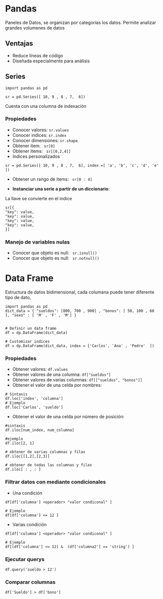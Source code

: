 # Pandas
Paneles de Datos, se organizan por categorias los datos. Permite analizar grandes volumenes de datos

## Ventajas
- Reduce líneas de código
- Diseñada especialmente para análisis

## Series

```
import pandas as pd

sr = pd.Series([ 10, 9 , 8 , 7,  6])

```

Cuenta con una columna de indexación

### Propiedades
- Conocer valores: ``` sr.values ```
- Conocer indices: ``` sr.index ```
- Conocer dimensiones: ``` sr.shape ```
- Obtener item: ``` sr[0]```
- Obtener items: ``` sr[[0,2,4]]```
- Indices personalizados 
```
sr = pd.Series([ 10, 9 , 8 , 7,  6], index =[ 'a', 'b', 'c', 'd', 'e' ])
```
- Obtener un rango de items: ``` sr[0 : 4]```  

- **Instanciar una serie a partir de un diccionario**: 

La llave se convierte en el indice

``` 
sr[{
"key": value,
"key": value,
"key": value,
"key": value,
}]
```  

### Manejo de variables nulas

- Conocer que objeto es null: ``` sr.isnull()```  
- Conocer que objeto es null: ``` sr.notnull()```  

# Data Frame

Estructura de datos bidimensional, cada columana puede tener diferente tipo de dato, 

```
import pandas as pd
dict_data = { "sueldos": [800, 700 , 900] , "bonos": [ 50, 100 , 60  ], "sexo" : [ 'M' , 'F' , 'M'] }


# Definir un data frame
df = dp.DataFrame(dict_data)

# Customizar indices
df = dp.DataFrame(dict_data, index = ['Carlos', 'Ana' , 'Pedro'  ])

```  


### Propiedades
- Obtener  valores: ``` df.values ```  
- Obtener  valores de una columna: ``` df["sueldos"] ```  
- Obtener  valores de varias columnas: ``` df[["sueldos", "bonos"]] ```  
- Obtener el valor de una celda por nombres: 
``` 
# Sintaxis
df.loc['index', 'columna'] 
# Ejemplo
df.loc['Carlos', 'sueldo'] 
```  
- Obtener el valor de una celda por número de posición:
``` 
#sintaxis
df.iloc[num_index, num_columna] 

#ejemplo
df.iloc[2, 1] 

# obtener de varias columnas y filas
df.iloc[[1,2],[2,3]] 

# obtener de todas las columnas y filas
df.iloc[ : , : ] 
```  

### Filtrar datos con mediante condicionales
- Una condición
```   
df[df['columna'] <operador> "valor condiconal" ] 

# Ejemplo
df[df['columna'] <= 12 ] 
```  

- Varias condición
```   
df[df['columna'] <operador> "valor condiconal" ] 

# Ejemplo
df[(df['columna'] <= 12) &  (df['columna2'] == 'string') ] 
```  

### Ejecutar querys
```
df.query('sueldo > 12')
```

### Comparar columnas
```
df['Sueldo'] > df['bono']
```

